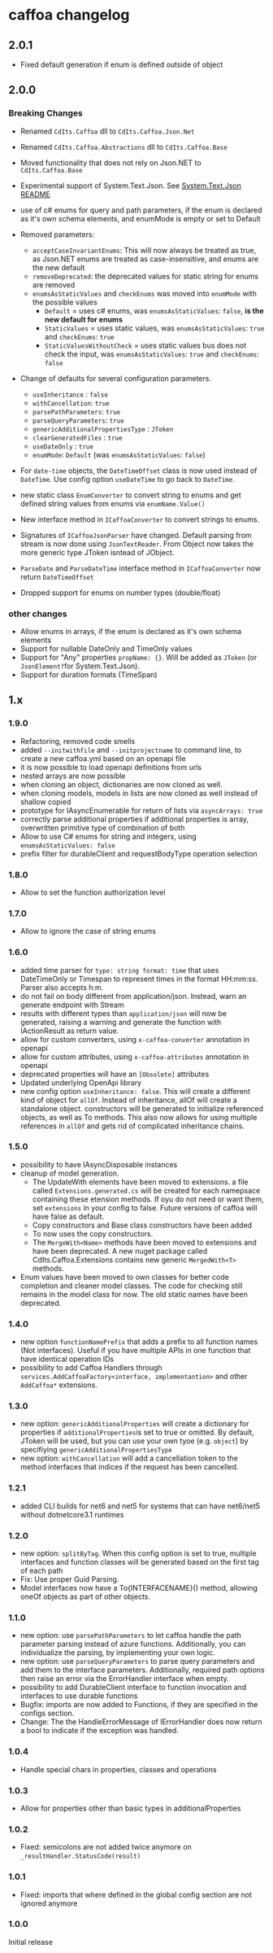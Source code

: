 # caffoa changelog
## 2.0.1
* Fixed default generation if enum is defined outside of object

## 2.0.0
### Breaking Changes

* Renamed `CdIts.Caffoa` dll to `CdIts.Caffoa.Json.Net`
* Renamed `CdIts.Caffoa.Abstractions` dll to `CdIts.Caffoa.Base`
* Moved functionality that does not rely on Json.NET to `CdIts.Caffoa.Base`
* Experimental support of System.Text.Json. See [System.Text.Json README](readme.system.text.json.md)
* use of c# enums for query and path parameters, if the enum is declared as it's own schema elements, and enumMode is empty or set to Default
* Removed parameters:
  *  `acceptCaseInvariantEnums`: This will now always be treated as true, as Json.NET enums are treated as case-insensitive, and enums are the new default
  *  `removeDeprecated`: the deprecated values for static string for enums are removed
  *  `enumsAsStaticValues` and `checkEnums` was moved into `enumMode` with the possible values
     * `Default` = uses c# enums, was `enumsAsStaticValues`: `false`, **is the new default for enums**
     * `StaticValues` = uses static values, was `enumsAsStaticValues`: `true` and `checkEnums`: `true`
     * `StaticValuesWithoutCheck` = uses static values bus does not check the input, was `enumsAsStaticValues`: `true` and `checkEnums`: `false`

* Change of defaults for several configuration parameters. 
  *  `useInheritance` : `false`  
  *  `withCancellation`: `true`
  *  `parsePathParameters`: `true`
  *  `parseQueryParameters`: `true`
  *  `genericAdditionalPropertiesType` : `JToken`
  *  `clearGeneratedFiles` : `true`
  *  `useDateOnly` : `true`
  *  `enumMode`: `Default` (was `enumsAsStaticValues`: `false`)

* For `date-time` objects, the `DateTimeOffset` class is now used instead of `DateTime`. Use config option `useDateTime` to go back to `DateTime`.
* new static class `EnumConverter` to convert string to enums and get defined string values from enums via `enumName.Value()`
* New interface method in `ICaffoaConverter` to convert strings to enums.
* Signatures of `ICaffoaJsonParser` have changed. Default parsing from stream is now done using `JsonTextReader`. From Object now takes the more generic type JToken isntead of JObject. 
* `ParseDate` and `ParseDateTime` interface method in `ICaffoaConverter` now return `DateTimeOffset`
* Dropped support for enums on number types (double/float)

### other changes
* Allow enums in arrays, if the enum is declared as it's own schema elements
* Support for nullable DateOnly and TimeOnly values
* Support for "Any" properties `propName: {}`. Will be added as `JToken` (or `JsonElement?`for System.Text.Json).
* Support for duration formats (TimeSpan)

## 1.x

### 1.9.0
* Refactoring, removed code smells
* added `--initwithfile` and `--initprojectname` to command line, to create a new caffoa.yml based on an openapi file
* it is now possible to load openapi definitions from urls
* nested arrays are now possible
* when cloning an object, dictionaries are now cloned as well.
* when cloning models, models in lists are now cloned as well instead of shallow copied
* prototype for IAsyncEnumerable for return of lists via `asyncArrays: true`
* correctly parse additional properties if additional properties is array, overwritten primitive type of combination of both
* Allow to use C# enums for string and integers, using `enumsAsStaticValues: false`
* prefix filter for durableClient and requestBodyType operation selection

### 1.8.0
* Allow to set the function authorization level

### 1.7.0
* Allow to ignore the case of string enums

### 1.6.0
* added time parser for `type: string format: time` that uses DateTimeOnly or Timespan to represent times in the format HH:mm:ss. Parser also accepts h:m.
* do not fail on body different from application/json. Instead, warn an generate endpoint with Stream
* results with different types than `application/json` will now be generated, raising a warning and generate the function with IActionResult as return value.
* allow for custom converters, using `x-caffoa-converter` annotation in openapi
* allow for custom attributes, using `x-caffoa-attributes` annotation in openapi
* deprecated properties will have an `[Obsolete]` attributes
* Updated underlying OpenApi library
* new config option `useInheritance: false`. This will create a different kind of object for `allOf`. Instead of inheritance, allOf will create a standalone object. constructors will be generated to initialize referenced objects, as well as To<ReferencedObject> methods.
This also now allows for using multiple references in `allOf` and gets rid of complicated inheritance chains.

### 1.5.0
* possibility to have IAsyncDisposable instances
* cleanup of model generation. 
  * The UpdateWith<Name> elements have been moved to extensions. a file called `Extensions.generated.cs` will be created for each namepsace containing these etension methods. If oyu do not need or want them, set `extensions` in your config to false. Future versions of caffoa will have false as default.
  * Copy constructors and Base class constructors have been added
  * To<Name> now uses the copy constructors.
  * The `MergeWith<Name>` methods have been moved to extensions and have been deprecated. A new nuget package called CdIts.Caffoa.Extensions contains new generic `MergedWith<T>` methods.
* Enum values have been moved to own classes for better code completion and cleaner model classes. The code for checking still remains in the model class for now. The old static names have been deprecated.

### 1.4.0
* new option `functionNamePrefix` that adds a prefix to all function names (Not interfaces). Useful if you have multiple APIs in one function that have identical operation IDs
* possibility to add Caffoa Handlers through `services.AddCaffoaFactory<interface, implementantion>` and other `AddCaffoa*` extensions.

### 1.3.0
* new option: `genericAdditionalProperties` will create a dictionary for properties if `additionalProperties`is set to true or omitted. By default, JToken will be used, but you can use your own tyoe (e.g. `object`) by specifiying `genericAdditionalPropertiesType`
* new option: `withCancellation` will add a cancellation token to the method interfaces that indices if the request has been cancelled.

### 1.2.1
* added CLI builds for net6 and net5 for systems that can have net6/net5 without dotnetcore3.1 runtimes

### 1.2.0
* new option: `splitByTag`. When this config option is set to true, multiple interfaces and function classes will be generated based on the first tag of each path
* Fix: Use proper Guid Parsing.
* Model interfaces now have a To{INTERFACENAME}() method, allowing oneOf objects as part of other objects.

### 1.1.0
* new option: use `parsePathParameters` to let caffoa handle the path parameter parsing instead of azure functions.
Additionally, you can individualize the parsing, by implementing your own logic.
* new option: use `parseQueryParameters` to parse query parameters and add them to the interface parameters.
Additionally, required path options then raise an error via the ErrorHandler interface when empty.
* possibility to add DurableClient interface to function invocation and interfaces to use durable functions
* Bugfix: imports are now added to Functions, if they are specified in the configs section. 
* Change: The the HandleErrorMessage of IErrorHandler does now return a bool to indicate if the exception was handled.

### 1.0.4
* Handle special chars in properties, classes and operations

### 1.0.3
* Allow for properties other than basic types in additionalProperties

### 1.0.2
* Fixed: semicolons are not added twice anymore on `_resultHandler.StatusCode(result)`

### 1.0.1
* Fixed: imports that where defined in the global config section are not ignored anymore

### 1.0.0
Initial release
